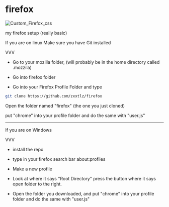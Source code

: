 # firefox
![Custom_Firefox_css](https://github.com/zxxtlz/firefox/assets/75642081/83c40da7-b45e-4dba-9dbb-c212ad3ec985)

my firefox setup (really basic)

If you are on linux
Make sure you have Git installed

VVV

- Go to your mozilla folder, (will probably be in the home directory called .mozzila)

- Go into firefox folder

- Go into your Firefox Profile Folder and type
```sh
git clone https://github.com/zxxtlz/firefox
```

Open the folder named "firefox" (the one you just cloned)

put "chrome" into your profile folder and do the same with "user.js"


__________________________________


If you are on Windows

VVV

- install the repo

- type in your firefox search bar about:profiles

- Make a new profile

- Look at where it says "Root Directory" press the button where it says open folder to the right.

- Open the folder you downloaded, and put "chrome" into your profile folder and do the same with "user.js"
